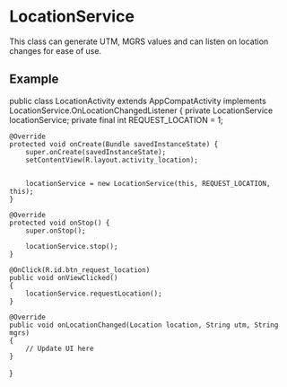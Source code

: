 # LocationService
This class can generate UTM, MGRS values and can listen on location changes for ease of use.

Example
-------
public class LocationActivity extends AppCompatActivity implements LocationService.OnLocationChangedListener
{
    private LocationService locationService;
    private final int REQUEST_LOCATION = 1;

    @Override
    protected void onCreate(Bundle savedInstanceState) {
        super.onCreate(savedInstanceState);
        setContentView(R.layout.activity_location);
        

        locationService = new LocationService(this, REQUEST_LOCATION, this);
    }

    @Override
    protected void onStop() {
        super.onStop();

        locationService.stop();
    }

    @OnClick(R.id.btn_request_location)
    public void onViewClicked() 
    {
        locationService.requestLocation();
    }

    @Override
    public void onLocationChanged(Location location, String utm, String mgrs)
    {
        // Update UI here
    }
}

